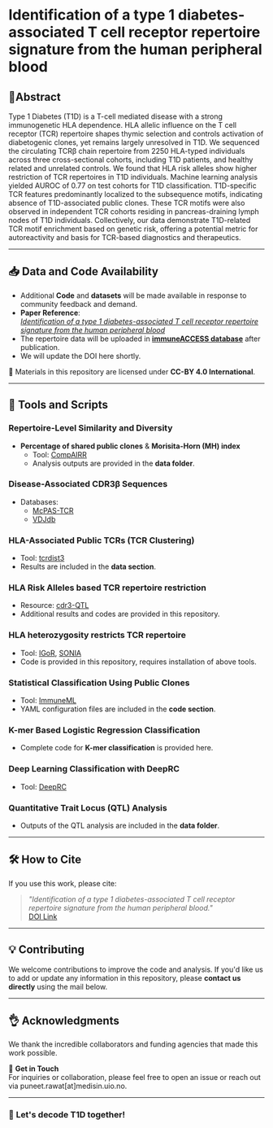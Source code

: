 # Identification of a type 1 diabetes-associated T cell receptor repertoire signature from the human peripheral blood

## 📄Abstract

Type 1 Diabetes (T1D) is a T-cell mediated disease with a strong immunogenetic HLA dependence. HLA allelic influence on the T cell receptor (TCR) repertoire shapes thymic selection and controls activation of diabetogenic clones, yet remains largely unresolved in T1D. We sequenced the circulating TCRβ chain repertoire from 2250 HLA-typed individuals across three cross-sectional cohorts, including T1D patients, and healthy related and unrelated controls. We found that HLA risk alleles show higher restriction of TCR repertoires in T1D individuals. Machine learning analysis yielded AUROC of 0.77 on test cohorts for T1D classification. T1D-specific TCR features predominantly localized to the subsequence motifs, indicating absence of T1D-associated public clones. These TCR motifs were also observed in independent TCR cohorts residing in pancreas-draining lymph nodes of T1D individuals. Collectively, our data demonstrate T1D-related TCR motif enrichment based on genetic risk, offering a potential metric for autoreactivity and basis for TCR-based diagnostics and therapeutics.

---

## 📥 Data and Code Availability 

- Additional **Code** and **datasets** will be made available in response to community feedback and demand.
- **Paper Reference**:  
  *[Identification of a type 1 diabetes-associated T cell receptor repertoire signature from the human peripheral blood](https://www.medrxiv.org/content/10.1101/2024.12.10.24318751v1)*
- The repertoire data will be uploaded in **[immuneACCESS database](https://clients.adaptivebiotech.com/)** after publication.
- We will update the DOI here shortly.

📝 Materials in this repository are licensed under **CC-BY 4.0 International**.  

---
## 🔧 Tools and Scripts  

### **Repertoire-Level Similarity and Diversity**  
- **Percentage of shared public clones** & **Morisita-Horn (MH) index**  
  - Tool: [CompAIRR](https://github.com/uio-bmi/compairr)  
  - Analysis outputs are provided in the **data folder**.

### **Disease-Associated CDR3β Sequences**  
- Databases:  
  - [McPAS-TCR](https://friedmanlab.weizmann.ac.il/McPAS-TCR/)  
  - [VDJdb](https://vdjdb.cdr3.net/)  

### **HLA-Associated Public TCRs (TCR Clustering)**  
- Tool: [tcrdist3](https://github.com/phbradley/tcr-dist)  
- Results are included in the **data section**.

### **HLA Risk Alleles based TCR repertoire restriction**  
- Resource: [cdr3-QTL](https://github.com/immunogenomics/cdr3-QTL/tree/main)  
- Additional results and codes are provided in this repository.

### **HLA heterozygosity restricts TCR repertoire**  
- Tool: [IGoR](https://github.com/qmarcou/IGoR), [SONIA](https://github.com/statbiophys/SONIA)
- Code is provided in this repository, requires installation of above tools.

### **Statistical Classification Using Public Clones**  
- Tool: [ImmuneML](https://github.com/uio-bmi/immuneML)  
- YAML configuration files are included in the **code section**.

### **K-mer Based Logistic Regression Classification**  
- Complete code for **K-mer classification** is provided here.

### **Deep Learning Classification with DeepRC**  
- Tool: [DeepRC](https://github.com/ml-jku/DeepRC)  

### **Quantitative Trait Locus (QTL) Analysis**  
- Outputs of the QTL analysis are included in the **data folder**.

---

## 🛠️ How to Cite  
If you use this work, please cite:  
> *"Identification of a type 1 diabetes-associated T cell receptor repertoire signature from the human peripheral blood."*  
> [DOI Link](https://www.medrxiv.org/content/10.1101/2024.12.10.24318751v1)  

---

## 💡 Contributing  
We welcome contributions to improve the code and analysis.
If you'd like us to add or update any information in this repository, please **contact us directly** using the mail below.  

---

## 👌 Acknowledgments  
We thank the incredible collaborators and funding agencies that made this work possible.  

🚀 **Get in Touch**  
For inquiries or collaboration, please feel free to open an issue or reach out via puneet.rawat[at]medisin.uio.no.

---

### 🌟 **Let's decode T1D together!**  

